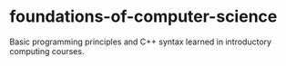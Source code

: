# foundations-of-computer-science
Basic programming principles and C++ syntax learned in introductory computing courses.
